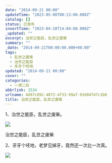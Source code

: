 ```yaml
---
date: "2014-09-21 00:00"
updateTime: "2023-05-08T00:13:00.000Z"
catalog: []
status: 已发布
insertTime: "2023-04-28T14:04:00.000Z"
_updated: ""
excerpt: 治世之能臣，乱世之废柴
summary: ""
_date: "2014-09-21T00:00:00.000+08:00"
tags:
  - 乱世之废柴
  - 治世之能臣
  - 牙牙个呸地
updated: "2014-09-21 00:00"
cover: ""
categories:
  - 一清二白
abbrlink: 1534
urlname: 4d97c092-4873-4f33-99af-93d04f47c1b0
title: 治世之能臣，乱世之废柴
---
```


1、治世之能臣，乱世之废柴。

![](https://image.bmqy.net/upload/FnxMjkEwvsQuU-b59vbo1icAd-tT.jpg)

治世之能臣，乱世之废柴

2、牙牙个呸地，老梦见掉牙，竟然还一次比一次真。

![](http://img8.3lian.com/ychatu/02/05/32191_3a95a506-a6dc-42c9-9c6f-2fad41e71668.jpg)
